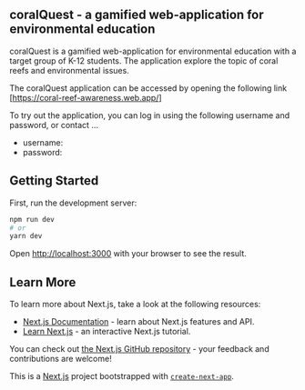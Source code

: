 ## coralQuest - a gamified web-application for environmental education
coralQuest is a gamified web-application for environmental education with a target group of K-12 students. The application explore the topic of coral reefs and environmental issues.

The coralQuest application can be accessed by opening the following link [https://coral-reef-awareness.web.app/] 

To try out the application, you can log in using the following username and password, or contact ... 
- username:
- password: 


## Getting Started

First, run the development server:

```bash
npm run dev
# or
yarn dev
```

Open [http://localhost:3000](http://localhost:3000) with your browser to see the result.



## Learn More

To learn more about Next.js, take a look at the following resources:

- [Next.js Documentation](https://nextjs.org/docs) - learn about Next.js features and API.
- [Learn Next.js](https://nextjs.org/learn) - an interactive Next.js tutorial.

You can check out [the Next.js GitHub repository](https://github.com/vercel/next.js/) - your feedback and contributions are welcome!





This is a [Next.js](https://nextjs.org/) project bootstrapped with [`create-next-app`](https://github.com/vercel/next.js/tree/canary/packages/create-next-app).
